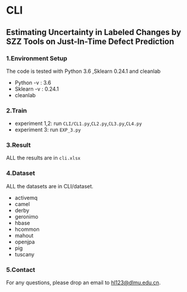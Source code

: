 # CLI
## Estimating Uncertainty in Labeled Changes by SZZ Tools on Just-In-Time Defect Prediction

### 1.Environment Setup
The code is tested with Python 3.6 ,Sklearn 0.24.1 and cleanlab
+ Python -v : 3.6
+ Sklearn -v : 0.24.1
+ cleanlab

### 2.Train
+ experiment 1,2: run `CLI/CL1.py`,`CL2.py`,`CL3.py`,`CL4.py`
+ experiment 3: run `EXP_3.py`

### 3.Result
ALL the results are in `cli.xlsx`

### 4.Dataset
ALL the datasets are in CLI/dataset.
+ activemq
+ camel
+ derby
+ geronimo
+ hbase
+ hcommon
+ mahout
+ openjpa
+ pig
+ tuscany

### 5.Contact
For any questions, please drop an email to hl123@dlmu.edu.cn.




